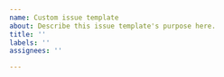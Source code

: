 ```yaml
---
name: Custom issue template
about: Describe this issue template's purpose here.
title: ''
labels: ''
assignees: ''

---
```


<!-- This issue tracker is only for technical issues related to Eclair.

Please do not open issues for support requests or questions about Lightning or Eclair: use Github discussions instead (https://github.com/ACINQ/eclair/discussions).

Please check that there is not already a similar issue before opening a new one.
-->
